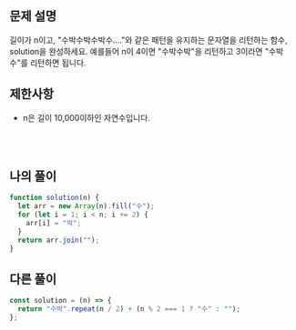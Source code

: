 ## 문제 설명

길이가 n이고, "수박수박수박수...."와 같은 패턴을 유지하는 문자열을 리턴하는 함수, solution을 완성하세요. 예를들어 n이 4이면 "수박수박"을 리턴하고 3이라면 "수박수"를 리턴하면 됩니다.

## 제한사항

- n은 길이 10,000이하인 자연수입니다.

<br/>
<br/>

## 나의 풀이

```js
function solution(n) {
  let arr = new Array(n).fill("수");
  for (let i = 1; i < n; i += 2) {
    arr[i] = "박";
  }
  return arr.join("");
}
```

## 다른 풀이

```js
const solution = (n) => {
  return "수박".repeat(n / 2) + (n % 2 === 1 ? "수" : "");
};
```
